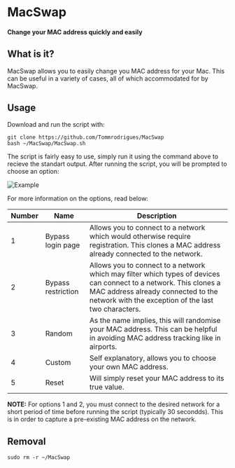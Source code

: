 # MacSwap
#### Change your MAC address quickly and easily

## What is it?

MacSwap allows you to easily change you MAC address for your Mac. This can be useful in a variety of cases, all of which accommodated for by MacSwap.

## Usage

Download and run the script with:
```
git clone https://github.com/Tommrodrigues/MacSwap
bash ~/MacSwap/MacSwap.sh
```

The script is fairly easy to use, simply run it using the command above to recieve the standart output. After running the script, you will be prompted to choose an option:

![Example](https://i.ibb.co/9n3JjJq/Screenshot-2018-12-06-at-14-39-57.png)


For more information on the options, read below:

| Number | Name | Description |
| --- | --- | --- |
| 1 | Bypass login page | Allows you to connect to a network which would otherwise require registration. This clones a MAC address already connected to the network. |
| 2 | Bypass restriction | Allows you to connect to a network which may filter which types of devices can connect to a network. This clones a MAC address already connected to the network with the exception of the last two characters. |
| 3 | Random | As the name implies, this will randomise your MAC address. This can be helpful in avoiding MAC address tracking like in airports. |
| 4 | Custom | Self explanatory, allows you to choose your own MAC address. |
| 5 | Reset | Will simply reset your MAC address to its true value. |

**NOTE:** For options 1 and 2, you must connect to the desired network for a short period of time before running the script (typically 30 secondds). This is in order to capture a pre-existing MAC address on the network.

## Removal

```
sudo rm -r ~/MacSwap
```
